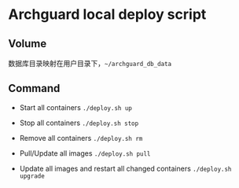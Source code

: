 # Archguard local deploy script

## Volume
数据库目录映射在用户目录下，`~/archguard_db_data`

## Command
- Start all containers
`./deploy.sh up`

- Stop all containers
`./deploy.sh stop`

- Remove all containers
`./deploy.sh rm`

- Pull/Update all images
`./deploy.sh pull` 

- Update all images and restart all changed containers
`./deploy.sh upgrade`